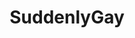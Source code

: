 ---
title: SuddenlyGay
crosslinks:
- livven
- youtubefactsbot
- anti_gif_bot
- TotallyStraight
- gifs
- indianpeoplefacebook
- youtubot
- Archeology
- holesomememes
- NotHowDrugsWork
- topsandbottoms
- GamePhysics
- beetlejuicing
- todayilearned
- mirin
- WTF
- forwardsfromgrandma
- autourbanbot
- CrappyDesign
- BetterEveryLoop
---